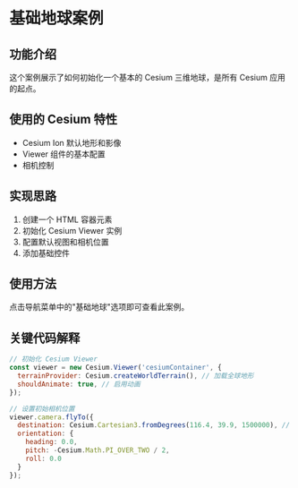 # 基础地球案例

## 功能介绍
这个案例展示了如何初始化一个基本的 Cesium 三维地球，是所有 Cesium 应用的起点。

## 使用的 Cesium 特性
- Cesium Ion 默认地形和影像
- Viewer 组件的基本配置
- 相机控制

## 实现思路
1. 创建一个 HTML 容器元素
2. 初始化 Cesium Viewer 实例
3. 配置默认视图和相机位置
4. 添加基础控件

## 使用方法
点击导航菜单中的"基础地球"选项即可查看此案例。

## 关键代码解释
```javascript
// 初始化 Cesium Viewer
const viewer = new Cesium.Viewer('cesiumContainer', {
  terrainProvider: Cesium.createWorldTerrain(), // 加载全球地形
  shouldAnimate: true, // 启用动画
});

// 设置初始相机位置
viewer.camera.flyTo({
  destination: Cesium.Cartesian3.fromDegrees(116.4, 39.9, 1500000), // 北京上空
  orientation: {
    heading: 0.0,
    pitch: -Cesium.Math.PI_OVER_TWO / 2,
    roll: 0.0
  }
});
```
